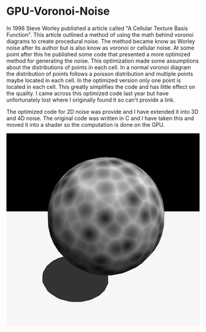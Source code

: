# GPU-Voronoi-Noise

In 1996 Steve Worley published a article called "A Cellular Texture Basis Function". This article outlined a method of using the math behind voronoi diagrams to create procedural noise. The method became know as Worley noise after its author but is also know as voronoi or cellular noise. At some point after this he published some code that presented a more optimized method for generating the noise.  This optimization made some assumptions about the distributions of points in each cell. In a normal voronoi diagram the distribution of points follows a poisson distribution and multiple points maybe located in each cell. In the optimized version only one point is located in each cell. This greatly simplifies the code and has little effect on the quality. I came across this optimized code last year but have unfortunately lost where I originally found it so can't provide a link.

The optimized code for 2D noise was provide and I have extended it into 3D and 4D noise. The original code was written in C and I have taken this and moved it into a shader so the computation is done on the GPU.


![GPU Voronoi Noise](./Media/GPUVoronoiNoise.jpg)


